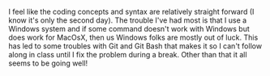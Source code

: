 I feel like the coding concepts and syntax are relatively straight forward (I know it's only the second day).  The trouble I've had most is that I use a Windows system and if some command doesn't work with Windows but does work for MacOsX, then us Windows folks are mostly out of luck. This has led to some troubles with Git and Git Bash that makes it so I can't follow along in class until I fix the problem during a break. Other than that it all seems to be going well!
